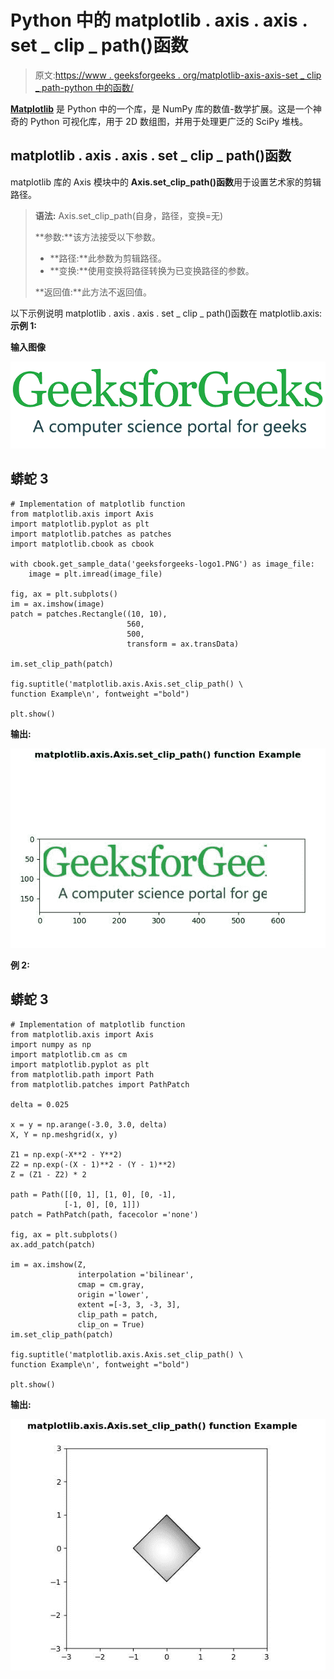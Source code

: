 # Python 中的 matplotlib . axis . axis . set _ clip _ path()函数

> 原文:[https://www . geeksforgeeks . org/matplotlib-axis-axis-set _ clip _ path-python 中的函数/](https://www.geeksforgeeks.org/matplotlib-axis-axis-set_clip_path-function-in-python/)

[**Matplotlib**](https://www.geeksforgeeks.org/python-introduction-matplotlib/) 是 Python 中的一个库，是 NumPy 库的数值-数学扩展。这是一个神奇的 Python 可视化库，用于 2D 数组图，并用于处理更广泛的 SciPy 堆栈。

## matplotlib . axis . axis . set _ clip _ path()函数

matplotlib 库的 Axis 模块中的 **Axis.set_clip_path()函数**用于设置艺术家的剪辑路径。

> **语法:** Axis.set_clip_path(自身，路径，变换=无)
> 
> **参数:**该方法接受以下参数。
> 
> *   **路径:**此参数为剪辑路径。
> *   **变换:**使用变换将路径转换为已变换路径的参数。
> 
> **返回值:**此方法不返回值。

以下示例说明 matplotlib . axis . axis . set _ clip _ path()函数在 matplotlib.axis:
**示例 1:**

**输入图像**

![](img/01b4c4a487799db375e5275e0d4480a1.png)

## 蟒蛇 3

```
# Implementation of matplotlib function
from matplotlib.axis import Axis
import matplotlib.pyplot as plt 
import matplotlib.patches as patches 
import matplotlib.cbook as cbook 

with cbook.get_sample_data('geeksforgeeks-logo1.PNG') as image_file: 
    image = plt.imread(image_file) 

fig, ax = plt.subplots() 
im = ax.imshow(image) 
patch = patches.Rectangle((10, 10), 
                          560, 
                          500,  
                          transform = ax.transData) 

im.set_clip_path(patch) 

fig.suptitle('matplotlib.axis.Axis.set_clip_path() \
function Example\n', fontweight ="bold") 

plt.show()
```

**输出:**

![](img/74f065d0cf3fae22a4a5c6d3356022fc.png)

**例 2:**

## 蟒蛇 3

```
# Implementation of matplotlib function
from matplotlib.axis import Axis
import numpy as np 
import matplotlib.cm as cm 
import matplotlib.pyplot as plt 
from matplotlib.path import Path 
from matplotlib.patches import PathPatch 

delta = 0.025

x = y = np.arange(-3.0, 3.0, delta) 
X, Y = np.meshgrid(x, y) 

Z1 = np.exp(-X**2 - Y**2) 
Z2 = np.exp(-(X - 1)**2 - (Y - 1)**2) 
Z = (Z1 - Z2) * 2

path = Path([[0, 1], [1, 0], [0, -1], 
            [-1, 0], [0, 1]]) 
patch = PathPatch(path, facecolor ='none') 

fig, ax = plt.subplots() 
ax.add_patch(patch) 

im = ax.imshow(Z, 
               interpolation ='bilinear',  
               cmap = cm.gray, 
               origin ='lower',  
               extent =[-3, 3, -3, 3], 
               clip_path = patch,  
               clip_on = True) 
im.set_clip_path(patch) 

fig.suptitle('matplotlib.axis.Axis.set_clip_path() \
function Example\n', fontweight ="bold") 

plt.show()
```

**输出:**

![](img/aa15bbf26f79d77a308022a08e6555c2.png)